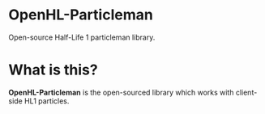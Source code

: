 # OpenHL-Particleman

Open-source Half-Life 1 particleman library.

# What is this?

**OpenHL-Particleman** is the open-sourced library which works with client-side HL1 particles.